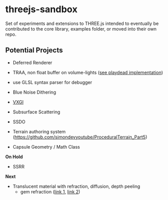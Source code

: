 # threejs-sandbox

Set of experiments and extensions to THREE.js intended to eventually be contributed to the core library, examples folder, or moved into their own repo.

## Potential Projects

- Deferred Renderer
- TRAA, non float buffer on volume-lights ([see playdead implementation](https://github.com/playdeadgames/temporal/blob/master/GDC2016_Temporal_Reprojection_AA_INSIDE.pdf))

- use GLSL syntax parser for debugger
- Blue Noise Dithering
- [VXGI](https://wickedengine.net/2017/08/30/voxel-based-global-illumination/)
- Subsurface Scattering
- SSDO
- Terrain authoring system (https://github.com/simondevyoutube/ProceduralTerrain_Part5)
- Capsule Geometry / Math Class

**On Hold**
- SSRR

**Next**
- Translucent material with refraction, diffusion, depth peeling
  - gem refraction ([link 1](https://www.shadertoy.com/view/ltfXDM), [link 2](https://github.com/amsXYZ/three-multifaceted-refraction))

